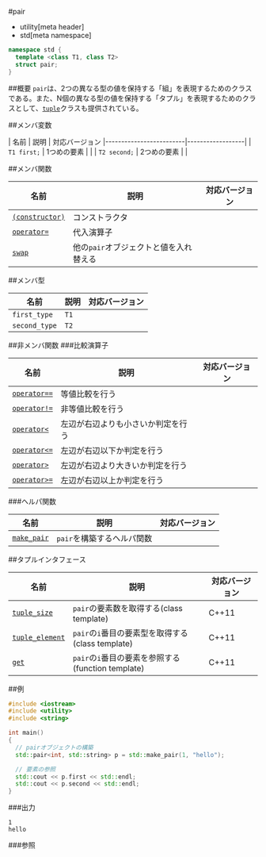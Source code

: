 #pair
* utility[meta header]
* std[meta namespace]

```cpp
namespace std {
  template <class T1, class T2>
  struct pair;
}
```

##概要
`pair`は、2つの異なる型の値を保持する「組」を表現するためのクラスである。また、N個の異なる型の値を保持する「タプル」を表現するためのクラスとして、[`tuple`](/reference/tuple/tuple.md)クラスも提供されている。


##メンバ変数

| 名前 | 説明 | 対応バージョン
|-------------------------|------------------|
| `T1 first;` | 1つめの要素 | |
| `T2 second;` | 2つめの要素 | |


##メンバ関数

| 名前 | 説明 | 対応バージョン |
|---------------------------------------------|----------------------------------------|-------|
| [`(constructor)`](./pair/op_constructor.md) | コンストラクタ | |
| [`operator=`](./pair/op_assign.md)          | 代入演算子 | |
| [`swap`](./pair/swap.md)                    | 他の`pair`オブジェクトと値を入れ替える | |


##メンバ型

| 名前 | 説明 | 対応バージョン |
|---------------|------|-------|
| `first_type`  | `T1` | |
| `second_type` | `T2` | |


##非メンバ関数
###比較演算子

| 名前 | 説明 | 対応バージョン |
|--------------------------------------------|----------------------------|-------|
| [`operator==`](./pair/op_equal.md)         | 等値比較を行う | |
| [`operator!=`](./pair/op_not_equal.md)     | 非等値比較を行う | |
| [`operator<`](./pair/op_less.md)           | 左辺が右辺よりも小さいか判定を行う | |
| [`operator<=`](./pair/op_less_equal.md)    | 左辺が右辺以下か判定を行う | |
| [`operator>`](./pair/op_greater.md)        | 左辺が右辺より大きいか判定を行う | |
| [`operator>=`](./pair/op_greater_equal.md) | 左辺が右辺以上か判定を行う | |


###ヘルパ関数

| 名前 | 説明 | 対応バージョン |
|-------------------------------|----------------------------|-------|
| [`make_pair`](./make_pair.md) | `pair`を構築するヘルパ関数 | |


##タプルインタフェース

| 名前 | 説明 | 対応バージョン |
|------|------|----------------|
| [`tuple_size`](./pair/tuple_size.md)       | `pair`の要素数を取得する(class template)           | C++11 |
| [`tuple_element`](./pair/tuple_element.md) | `pair`の`i`番目の要素型を取得する(class template)  | C++11 |
| [`get`](./pair/get.md)                     | `pair`の`i`番目の要素を参照する(function template) | C++11 |


##例
```cpp
#include <iostream>
#include <utility>
#include <string>

int main()
{
  // pairオブジェクトの構築
  std::pair<int, std::string> p = std::make_pair(1, "hello");

  // 要素の参照
  std::cout << p.first << std::endl;
  std::cout << p.second << std::endl;
}
```

###出力
```
1
hello
```

###参照

